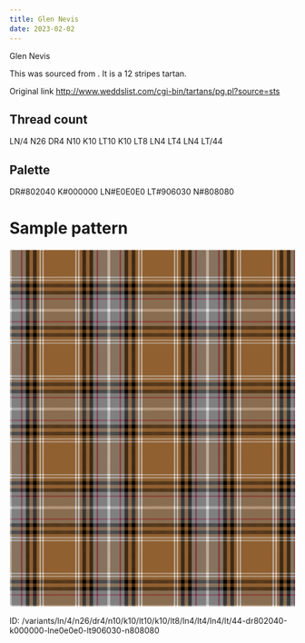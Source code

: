 ```yaml
---
title: Glen Nevis
date: 2023-02-02
---
```

Glen Nevis

This was sourced from <no value>.  It is a 12 stripes tartan.

Original link http://www.weddslist.com/cgi-bin/tartans/pg.pl?source=sts

## Thread count
LN/4 N26 DR4 N10 K10 LT10 K10 LT8 LN4 LT4 LN4 LT/44

## Palette
DR#802040 K#000000 LN#E0E0E0 LT#906030 N#808080

# Sample pattern

![Tartan detail](tartan.png "LN/4 N26 DR4 N10 K10 LT10 K10 LT8 LN4 LT4 LN4 LT/44 tartan")

ID: /variants/ln/4/n26/dr4/n10/k10/lt10/k10/lt8/ln4/lt4/ln4/lt/44-dr802040-k000000-lne0e0e0-lt906030-n808080
